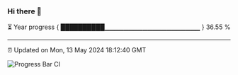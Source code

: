 ### Hi there 👋

⏳ Year progress { ██████████▁▁▁▁▁▁▁▁▁▁▁▁▁▁▁▁▁▁▁▁ } 36.55 %

---

⏰ Updated on Mon, 13 May 2024 18:12:40 GMT

![Progress Bar CI](https://github.com/liununu/liununu/workflows/Progress%20Bar%20CI/badge.svg)
